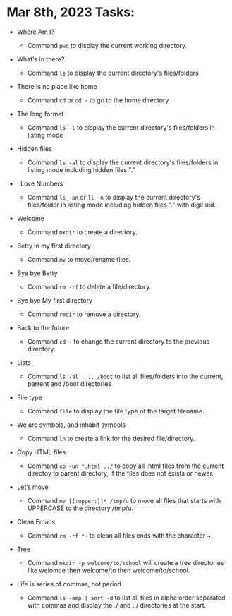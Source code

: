 # Mar 8th, 2023 Tasks:

- Where Am I?

	- Command `pwd` to display the current working directory.

- What's in there?

	- Command `ls` to display the current directory's files/folders

- There is no place like home

	- Command `cd` or `cd ~` to go to the home directory

- The long format

	- Command `ls -l` to display the current directory's files/folders in listing mode

- Hidden files

	- Command `ls -al` to display the current directory's files/folders in listing mode including hidden files "."

- I Love Numbers

	- Command `ls -an` or `ll -n` to display the current directory's files/folder in listing mode including hidden files "." with digit uid.

- Welcome

	- Command `mkdir` to create a directory.

- Betty in my first directory 

	- Command `mv` to move/rename files.

- Bye bye Betty

	- Command `rm -rf` to delete a file/directory.

- Bye bye My first directory 

	- Command `rmdir` to remove a directory.

- Back to the future 

	- Command `cd -` to change the current directory to the previous directory.


- Lists

	- Command `ls -al . .. /boot` to list all files/folders into the current, parrent and /boot directories

- File type

	- Command `file` to display the file type of the target filename.

- We are symbols, and inhabit symbols 

	- Command `ln` to create a link for the desired file/directory.

- Copy HTML files 

	- Command `cp -un *.html ../` to copy all .html files from the current directoy to parent directory, if the files does not exists or newer.

- Let’s move 

	- Command `mv [[:upper:]]* /tmp/u` to move all files that starts with UPPERCASE to the directory /tmp/u.

- Clean Emacs 

	- Command `rm -rf *~` to clean all files ends with the character ~.
- Tree

	- Command `mkdir -p welcome/to/school` will create a tree directories like welomce then welcome/to then welcome/to/school.

- Life is series of commas, not period

	- Command `ls -amp | sort -d` to list all files in alpha order separated with commas and display the ./ and ../ directories at the start.
